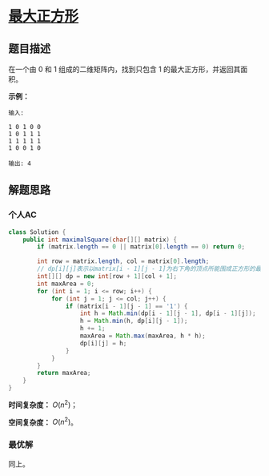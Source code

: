# [最大正方形](https://leetcode-cn.com/problems/maximal-square/)

## 题目描述

在一个由 0 和 1 组成的二维矩阵内，找到只包含 1 的最大正方形，并返回其面积。

**示例：**

```
输入: 

1 0 1 0 0
1 0 1 1 1
1 1 1 1 1
1 0 0 1 0

输出: 4
```



## 解题思路

### 个人AC

```java
class Solution {
    public int maximalSquare(char[][] matrix) {
        if (matrix.length == 0 || matrix[0].length == 0) return 0;

        int row = matrix.length, col = matrix[0].length;
        // dp[i][j]表示以matrix[i - 1][j - 1]为右下角的顶点所能围成正方形的最大边长
        int[][] dp = new int[row + 1][col + 1];
        int maxArea = 0;
        for (int i = 1; i <= row; i++) {
            for (int j = 1; j <= col; j++) {
                if (matrix[i - 1][j - 1] == '1') {
                    int h = Math.min(dp[i - 1][j - 1], dp[i - 1][j]);
                    h = Math.min(h, dp[i][j - 1]);
                    h += 1;
                    maxArea = Math.max(maxArea, h * h);
                    dp[i][j] = h;
                }
            }
        }
        return maxArea;
    }
}
```

**时间复杂度：** $O(n^2)$；

**空间复杂度：** $O(n^2)$。

### 最优解

同上。